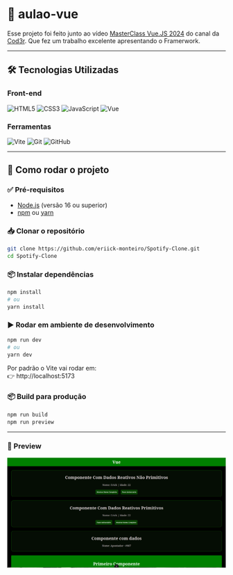 # 📝 aulao-vue

Esse projeto foi feito junto ao vídeo [MasterClass Vue.JS 2024]("https://www.youtube.com/watch?v=AdApfFxO3Gs") do canal da [Cod3r]("https://www.youtube.com/@cod3r"). Que fez um trabalho excelente apresentando o Framerwork.

---

## 🛠️ Tecnologias Utilizadas

### Front-end
![HTML5](https://img.shields.io/badge/HTML5-E34F26?style=for-the-badge&logo=html5&logoColor=white)
![CSS3](https://img.shields.io/badge/CSS3-1572B6?style=for-the-badge&logo=css3&logoColor=white)
![JavaScript](https://img.shields.io/badge/JavaScript-F7DF1E?style=for-the-badge&logo=javascript&logoColor=black)
![Vue](https://img.shields.io/badge/Vue-3fb984?style=for-the-badge&logo=vue&logoColor=black)


### Ferramentas
![Vite](https://img.shields.io/badge/Vite-646CFF?style=for-the-badge&logo=vite&logoColor=FFD62E)
![Git](https://img.shields.io/badge/Git-F05032?style=for-the-badge&logo=git&logoColor=white)
![GitHub](https://img.shields.io/badge/GitHub-181717?style=for-the-badge&logo=github&logoColor=white)

---

## 🚀 Como rodar o projeto

### ✅ Pré-requisitos
- [Node.js](https://nodejs.org/) (versão 16 ou superior)
- [npm](https://www.npmjs.com/) ou [yarn](https://yarnpkg.com/)

### 📥 Clonar o repositório
```bash
git clone https://github.com/eriick-monteiro/Spotify-Clone.git
cd Spotify-Clone
```

### 📦 Instalar dependências
```bash 
npm install
# ou
yarn install
```

### ▶️ Rodar em ambiente de desenvolvimento
```bash
npm run dev
# ou
yarn dev
```

Por padrão o Vite vai rodar em:
<br>
👉 http://localhost:5173

### 📦 Build para produção
```bash
npm run build
npm run preview
```

---

### 📸 Preview
![Imagem do Projeto](image.png)